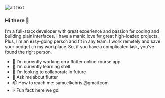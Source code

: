 ![alt text]()
### Hi there 👋
I’m a full-stack developer with great experience and passion for coding and building plain interfaces. I have a manic love for great high-loaded projects. Plus, I’m an easy-going person and fit in any team. I work remotely and save your budget on my workplace. So, if you have a complicated task, you’ve found the right person.

- 🔭 I’m currently working on a flutter online course app
- 🌱 I’m currently learning shell 
- 👯 I’m looking to collaborate in future
- 💬 Ask me about flutter
- 📫 How to reach me: samuelkchris @gmail.com
- ⚡ Fun fact: here we go!

